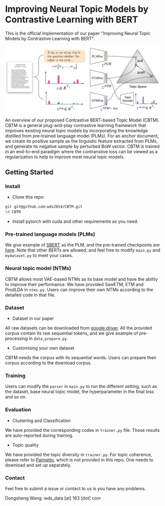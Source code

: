 # Improving Neural Topic Models by Contrastive Learning with BERT

This is the official implementation of our paper "Improving Neural Topic Models by Contrastive Learning with BERT".

![avatar](figure/cbtm.png)

An overview of our proposed Contrastive BERT-based Topic Model (CBTM). CBTM is a general plug-and-play contrastive learning framework that improves existing neural topic
models by incorporating the knowledge distilled from pre-trained language model (PLMs). For an anchor document, we create its positive sample as the 
linguistic feature extracted from PLMs, and generate its negative sample by perturbed BoW vector. CBTM is trained in an end-to-end paradigm where the contranstive loss 
can be viewed as a regularization to help to improve most neural topic models.


## Getting Started
### Install
- Clone this repo:
```bash
git git@github.com:wds2014/CBTM.git
cd CBTM
```
- Install pytorch with cuda and other requirements as you need.

### Pre-trained language models (PLMs)
We give example of [SBERT](https://arxiv.org/abs/1908.10084) as the PLM, and the pre-trained checkpoints are [here](https://huggingface.co/sentence-transformers/all-mpnet-base-v2).
Note that other BERTs are allowed, and feel free to modify `main.py` and `mydataset.py` to meet your cases. 

### Neural topic model (NTMs)
CBTM allows most VAE-based NTMs as its base model and have the ability to improve their performance. We have provided SawETM, ETM and ProdLDA in `ntms.py`. Users can improve 
their own NTMs according to the detailed code in that file.

### Dataset
- Dataset in our paper

All raw datasets can be downloaded from [google driver](https://drive.google.com/drive/folders/1C2QTp1KMB131sp0XY8qXHILsJyvVF4T8?usp=sharing). All the provided corpus
contain its raw sequential tokens, and we give example of pre-processing in `data_prepare.py`.

- Customising your own dataset

CBTM needs the corpus with its sequential words. Users can prepare their corpus according to the download corpus.

### Training
Users can modify the `parser` in `main.py` to run the different setting, such as the dataset, base neural topic model, the hyperparameter in the final loss and so on.

### Evaluation
- Clustering and Classification

We have provided the corresponding codes in `trainer.py` file. Those results are auto-reported during training.
- Topic quality

We have provided the topic diversity in `trainer.py`. For topic coherence, please refer to [Palmetto](https://github.com/dice-group/Palmetto), which is not provided in this repo. One needs to download and set up separately.

### Contact
Feel free to submit a issue or contact to us is you have any problems.

Dongsheng Wang: wds_data [at] 163 [dot] com

